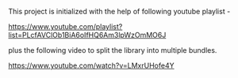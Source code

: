 This project is initialized with the help of following youtube playlist -

https://www.youtube.com/playlist?list=PLcfAVClOb1BiA6oIfHQ6Am3lpWzOmMO6J

plus the following video to split the library into multiple bundles.

https://www.youtube.com/watch?v=LMxrUHofe4Y

